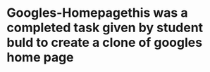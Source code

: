# Googles-Homepagethis was a completed task given by student buld to create a clone of googles home page

